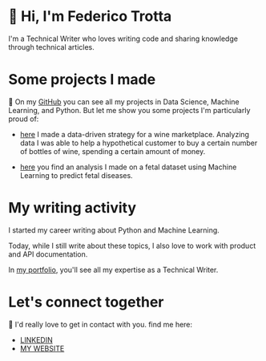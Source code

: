 # 👋 Hi, I'm Federico Trotta 

I'm a Technical Writer who loves writing code and sharing knowledge through technical articles.


# Some projects I made
🔭
On my [GitHub](https://github.com/federico-trotta) you can see all my projects in Data Science, Machine Learning, and Python. But let me show you some projects I'm particularly proud of:

- [here](https://github.com/federico-trotta/wine_marketplace_strategy) I made a data-driven strategy for a wine marketplace. Analyzing data I was able to help a hypothetical customer to buy a certain number of bottles of wine, spending a certain amount of money.

- [here](https://github.com/federico-trotta/Predicting_fetal_diseases_with_ML) you find an analysis I made on a fetal dataset using Machine Learning to predict fetal diseases. 

# My writing activity
I started my career writing about Python and Machine Learning.

Today, while I still write about these topics, I also love to work with product and API documentation.

In [my portfolio]([https://federico-trotta.gitbook.io/federico-trottas-portfolio/](https://federico-trotta.github.io/)), you'll see all my expertise as a Technical Writer.

# Let's connect together
👯 I'd really love to get in contact with you.
find me here:
- [LINKEDIN](https://www.linkedin.com/in/federico-trotta/)
- [MY WEBSITE](https://federicotrotta.com/)


<!--
**federico-trotta/federico-trotta** is a ✨ _special_ ✨ repository because its `README.md` (this file) appears on your GitHub profile.

Here are some ideas to get you started:

- 🔭 I’m currently working on ...
- 🌱 I’m currently learning ...
- 👯 I’m looking to collaborate on ...
- 🤔 I’m looking for help with ...
- 💬 Ask me about ...
- 📫 How to reach me: ...
- 😄 Pronouns: ...
- ⚡ Fun fact: ...
-->
